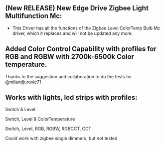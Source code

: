 ## (New RELEASE) New Edge Drive Zigbee Light Multifunction Mc:

- This Driver has all the functions of the Zigbee Level ColorTemp Bulb Mc driver, which it replaces and will not be updated any more.

## Added Color Control Capability with profiles for RGB and RGBW with 2700k-6500k Color temperature.

Thanks to the suggestion and collaboration to do the tests for @milandjurovic71

## Works with lights, led strips with profiles:

Switch & Level

Switch, Level & ColorTemperature

Switch, Level, RGB, RGBW, RGBCCT, CCT

Could work with zigbee single dimmers, but not tested
